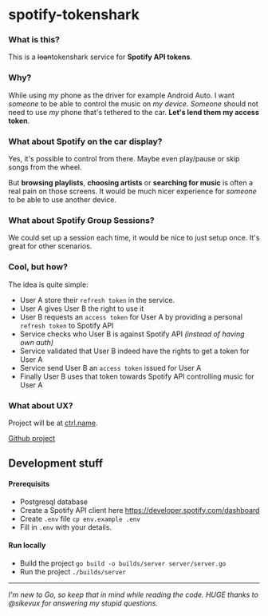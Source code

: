 # spotify-tokenshark

### What is this?
This is a ~~loan~~tokenshark service for **Spotify API tokens**.

### Why?
While using _my_ phone as the driver for example Android Auto. I want _someone_ to be able to control the music on _my device_.
_Someone_ should not need to use _my_ phone that's tethered to the car. **Let's lend them my access token**.

### What about Spotify on the car display?
Yes, it's possible to control from there.
Maybe even play/pause or skip songs from the wheel.

But **browsing playlists**, **choosing artists** or **searching for music** is often a real pain on those screens.
It would be much nicer experience for _someone_ to be able to use another device.

### What about Spotify Group Sessions?
We could set up a session each time, it would be nice to just setup once.
It's great for other scenarios.

### Cool, but how?
The idea is quite simple:
* User A store their `refresh token` in the service.
* User A gives User B the right to use it
* User B requests an `access token` for User A by providing a personal `refresh token` to Spotify API 
* Service checks who User B is against Spotify API _(instead of having own auth)_
* Service validated that User B indeed have the rights to get a token for User A
* Service send User B an `access token` issued for User A
* Finally User B uses that token towards Spotify API controlling music for User A

### What about UX?
Project will be at [ctrl.name](https://ctrl.name).

[Github project](https://github.com/oskaremilsson/ctrl.name)


## Development stuff
#### Prerequisits
* Postgresql database
* Create a Spotify API client here https://developer.spotify.com/dashboard
* Create `.env` file `cp env.example .env`
* Fill in `.env` with your details.

#### Run locally
* Build the project
  `go build -o builds/server server/server.go`
* Run the project
 `./builds/server`

---------------

_I'm new to Go, so keep that in mind while reading the code._
_HUGE thanks to @sikevux for answering my stupid questions._
